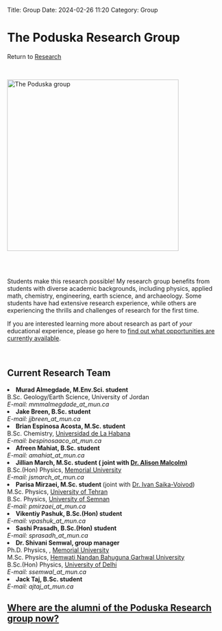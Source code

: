 Title: Group
Date: 2024-02-26 11:20
Category: Group

<h1>The Poduska Research Group </h1>
<div class = "small italics">
Return to <a href="https://shivanisemwal.github.io/PoduskaLab_md/pages/research.html">Research</a>
</div>
<p><br></p>
<p><img src="https://shivanisemwal.github.io/PoduskaLab_md/images/grp_photo2023small.jpeg" title="The Poduska group"height="400"></p>
<p><br></p>
<p><br>
Students make this research possible! My research group benefits from students with diverse academic backgrounds, including physics, applied math, chemistry, engineering, earth science, and archaeology. Some students have had extensive research experience, while others are experiencing the thrills and challenges of research for the first time. </p>
<p>If you are interested learning more about research as part of <i>your</i> educational experience, please go here to <a href="https://shivanisemwal.github.io/PoduskaLab_md/pages/research.html">find out what opportunities are currently available</a>. </p>
<p><br></p>
<h2>Current Research Team</h2>

<!--<li><b>Tyler Bartlett, M.Sc. student </b>  (joint with <a href="https://www.mun.ca/physics/our_people/faculty/leblanc.php">Dr. James LeBlanc</a>) 
<br> B.Sc. (Honours) Physics, <a href="http://www.mun.ca/">Memorial University</a>
<br><i>E-mail: tsb504_at_mun.ca</i></li>
</li>
-->
<li><b>Murad Almegdade, M.Env.Sci. student</b>
<br>B.Sc. Geology/Earth Science, University of Jordan
<br><i>E-mail: mmmalmegdade_at_mun.ca</i></li>
</li>
                
<li><b>Jake Breen, B.Sc. student </b>  
<br><i>E-mail: jjbreen_at_mun.ca</i></li>
</li>

<li><b>Brian Espinosa Acosta, M.Sc. student </b> 
<br> B.Sc. Chemistry, <a href="https:/www.uh.cu/">Universidad de La Habana</a>
<br><i>E-mail: bespinosaaco_at_mun.ca</i></li>
</li>
        
<li><b>Afreen Mahiat, B.Sc. student </b>  
<br><i>E-mail: amahiat_at_mun.ca</i></li>
</li>

<li><b>Jillian March, M.Sc. student ( joint with <a href="http://www.esd.mun.ca/~amalcolm/">Dr. Alison Malcolm)</a></b> 
<br>B.Sc.(Hon) Physics, <a href="http://www.mun.ca/">Memorial University</a> 
<br><i>E-mail: jsmarch_at_mun.ca</i></li>
        
<li><b>Parisa Mirzaei, M.Sc. student </b> (joint with <a href="https://www.physics.mun.ca/~saika/">Dr. Ivan Saika-Voivod</a>) 
<br> M.Sc. Physics, <a href="https://   ut.ac.ir/">University of Tehran</a> 
<br> B.Sc. Physics, <a href="https://english.semnan.ac.ir/">University of Semnan</a>
<br><i>E-mail: pmirzaei_at_mun.ca</i></li>
</li>
        
<li><b>Vikentiy Pashuk, B.Sc.(Hon) student  </b>  
<br><i>E-mail: vpashuk_at_mun.ca</i></li>
</li>

<li><b>Sashi Prasadh, B.Sc.(Hon) student  </b>  
<br><i>E-mail: sprasadh_at_mun.ca</i></li>
</li>    

<li><b>Dr. Shivani Semwal, group manager  </b> 
<br> Ph.D. Physics, , <a href="http://www.mun.ca/">Memorial University</a>
<br> M.Sc. Physics, <a href="https://www.hnbgu.ac.in/">Hemwati Nandan Bahuguna Garhwal University</a>
<br> B.Sc.(Hon) Physics, <a href="https://www.du.ac.in/">University of Delhi</a>
<br><i>E-mail: ssemwal_at_mun.ca</i></li>
</li>       
        
<li><b>Jack Taj, B.Sc. student </b>  
<br><i>E-mail: ajtaj_at_mun.ca</i></li>
</li>
<h2><a href="https://shivanisemwal.github.io/PoduskaLab_md/pages/group-alumni.html"> Where are the alumni of the Poduska Research group now?</a></h2>



